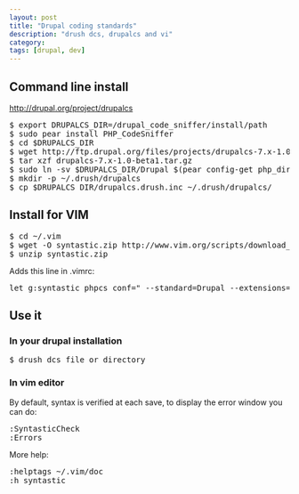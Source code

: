 ```yaml
---
layout: post
title: "Drupal coding standards"
description: "drush dcs, drupalcs and vi"
category: 
tags: [drupal, dev]
---
```


## Command line install

http://drupal.org/project/drupalcs

<pre>
$ export DRUPALCS_DIR=/drupal_code_sniffer/install/path
$ sudo pear install PHP_CodeSniffer
$ cd $DRUPALCS_DIR
$ wget http://ftp.drupal.org/files/projects/drupalcs-7.x-1.0-beta1.tar.gz
$ tar xzf drupalcs-7.x-1.0-beta1.tar.gz
$ sudo ln -sv $DRUPALCS_DIR/Drupal $(pear config-get php_dir)/PHP/CodeSniffer/Standards/Drupal
$ mkdir -p ~/.drush/drupalcs
$ cp $DRUPALCS_DIR/drupalcs.drush.inc ~/.drush/drupalcs/
</pre>


## Install for VIM

<pre>
$ cd ~/.vim
$ wget -O syntastic.zip http://www.vim.org/scripts/download_script.php?src_id=17476
$ unzip syntastic.zip
</pre>

Adds this line in .vimrc:

<pre>
let g:syntastic_phpcs_conf=" --standard=Drupal --extensions=php,module,inc,install,test,profile,theme"
</pre>

## Use it

### In your drupal installation
<pre>
$ drush dcs file_or_directory
</pre>

### In vim editor

By default, syntax is verified at each save, to display the error window you can do:
<pre>
:SyntasticCheck
:Errors
</pre>

More help:
<pre>
:helptags ~/.vim/doc
:h syntastic
</pre>
